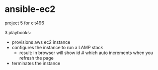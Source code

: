 # ansible-ec2
project 5 for cit496

3 playbooks:
- provisions aws ec2 instance
- configures the instance to run a LAMP stack
  - result: in browser will show id # which auto increments when you refresh the page 
- terminates the instance
